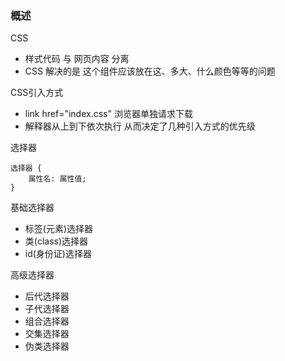 

### 概述


CSS

- 样式代码 与 网页内容 分离
- CSS 解决的是 这个组件应该放在这、多大、什么颜色等等的问题

CSS引入方式
- link href="index.css" 浏览器单独请求下载
- 解释器从上到下依次执行 从而决定了几种引入方式的优先级


选择器
```
选择器 {
    属性名: 属性值;
}
```

基础选择器
- 标签(元素)选择器
- 类(class)选择器
- id(身份证)选择器

高级选择器
- 后代选择器
- 子代选择器
- 组合选择器
- 交集选择器
- 伪类选择器



